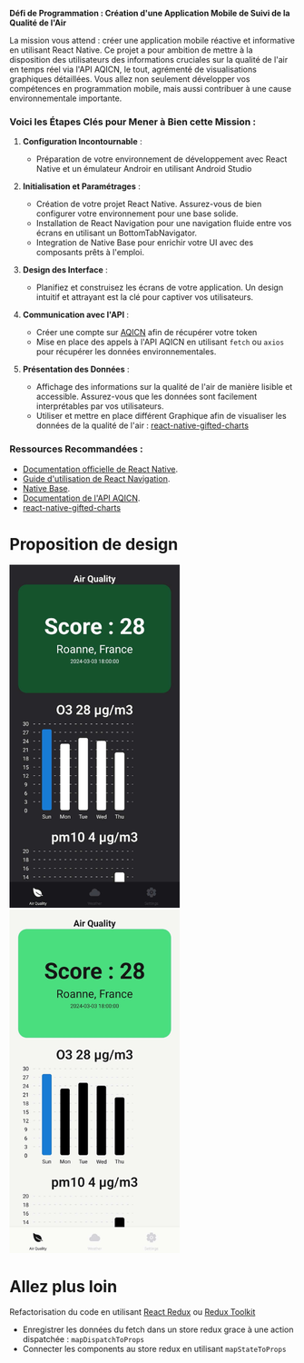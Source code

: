 
**Défi de Programmation : Création d'une Application Mobile de Suivi de la Qualité de l'Air**

La mission vous attend : créer une application mobile réactive et informative en utilisant React Native. Ce projet a pour ambition de mettre à la disposition des utilisateurs des informations cruciales sur la qualité de l'air en temps réel via l'API AQICN, le tout, agrémenté de visualisations graphiques détaillées. Vous allez non seulement développer vos compétences en programmation mobile, mais aussi contribuer à une cause environnementale importante.

### Voici les Étapes Clés pour Mener à Bien cette Mission :

1. **Configuration Incontournable** :
   - Préparation de votre environnement de développement avec React Native et un émulateur Androir en utilisant Android Studio

2. **Initialisation et Paramétrages** :
   - Création de votre projet React Native. Assurez-vous de bien configurer votre environnement pour une base solide.
   - Installation de React Navigation pour une navigation fluide entre vos écrans en utilisant un BottomTabNavigator.
   - Integration de Native Base pour enrichir votre UI avec des composants prêts à l'emploi.

3. **Design des Interface** :
   - Planifiez et construisez les écrans de votre application. Un design intuitif et attrayant est la clé pour captiver vos utilisateurs.

4. **Communication avec l'API** :
   - Créer une compte sur [AQICN](https://aqicn.org/api/) afin de récupérer votre token
   - Mise en place des appels à l'API AQICN en utilisant `fetch` ou `axios` pour récupérer les données environnementales. 

5. **Présentation des Données** :
   - Affichage des informations sur la qualité de l'air de manière lisible et accessible. Assurez-vous que les données sont facilement interprétables par vos utilisateurs.
   - Utiliser et mettre en place différent Graphique afin de visualiser les données de la qualité de l'air : 
   [react-native-gifted-charts](https://www.npmjs.com/package/react-native-gifted-charts)


### Ressources Recommandées :

- [Documentation officielle de React Native](https://reactnative.dev/docs/environment-setup).
- [Guide d'utilisation de React Navigation](https://reactnavigation.org/).
- [Native Base](https://nativebase.io/).
- [Documentation de l'API AQICN](https://aqicn.org/json-api/doc/#api-_).
- [react-native-gifted-charts](https://www.npmjs.com/package/react-native-gifted-charts)

# Proposition de design

<img width='300' src='./images/Screenshot_2024-03-03-18-38-52-761-edit_com.react_native_project.jpg'>
<img width='300' src='./images/WhiteTheme.jpg'>

# Allez plus loin 

Refactorisation du code en utilisant [React Redux](https://react-redux.js.org/tutorials/quick-start) ou [Redux Toolkit](https://redux-toolkit.js.org/tutorials/quick-start)

- Enregistrer les données du fetch dans un store redux grace à une action dispatchée : `mapDispatchToProps`
- Connecter les components au store redux en utilisant `mapStateToProps`
